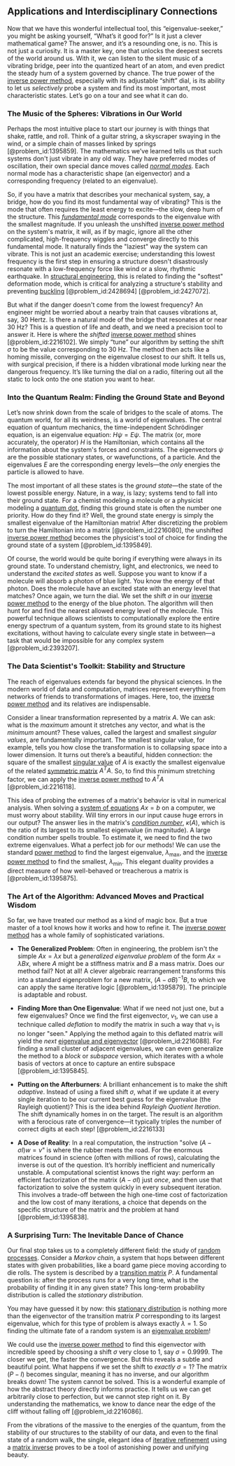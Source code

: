 ## Applications and Interdisciplinary Connections

Now that we have this wonderful intellectual tool, this “eigenvalue-seeker,” you might be asking yourself, “What’s it good for?” Is it just a clever mathematical game? The answer, and it’s a resounding one, is no. This is not just a curiosity. It is a master key, one that unlocks the deepest secrets of the world around us. With it, we can listen to the silent music of a vibrating bridge, peer into the quantized heart of an atom, and even predict the steady hum of a system governed by chance. The true power of the [inverse power method](@article_id:147691), especially with its adjustable “shift” dial, is its ability to let us *selectively* probe a system and find its most important, most characteristic states. Let’s go on a tour and see what it can do.

### The Music of the Spheres: Vibrations in Our World

Perhaps the most intuitive place to start our journey is with things that shake, rattle, and roll. Think of a guitar string, a skyscraper swaying in the wind, or a simple chain of masses linked by springs [@problem_id:1395859]. The mathematics we’ve learned tells us that such systems don't just vibrate in any old way. They have preferred modes of oscillation, their own special dance moves called *[normal modes](@article_id:139146)*. Each normal mode has a characteristic shape (an eigenvector) and a corresponding frequency (related to an eigenvalue).

So, if you have a matrix that describes your mechanical system, say, a bridge, how do you find its most fundamental way of vibrating? This is the mode that often requires the least energy to excite—the slow, deep hum of the structure. This *[fundamental mode](@article_id:164707)* corresponds to the eigenvalue with the smallest magnitude. If you unleash the unshifted [inverse power method](@article_id:147691) on the system's matrix, it will, as if by magic, ignore all the other complicated, high-frequency wiggles and converge directly to this fundamental mode. It naturally finds the "laziest" way the system can vibrate. This is not just an academic exercise; understanding this lowest frequency is the first step in ensuring a structure doesn't disastrously resonate with a low-frequency force like wind or a slow, rhythmic earthquake. In [structural engineering](@article_id:151779), this is related to finding the "softest" deformation mode, which is critical for analyzing a structure's stability and preventing [buckling](@article_id:162321) [@problem_id:2428694] [@problem_id:2427072].

But what if the danger doesn't come from the lowest frequency? An engineer might be worried about a nearby train that causes vibrations at, say, 30 Hertz. Is there a natural mode of the bridge that resonates at or near 30 Hz? This is a question of life and death, and we need a precision tool to answer it. Here is where the *shifted* [inverse power method](@article_id:147691) shines [@problem_id:2216102]. We simply “tune” our algorithm by setting the shift $\sigma$ to be the value corresponding to 30 Hz. The method then acts like a homing missile, converging on the eigenvalue closest to our shift. It tells us, with surgical precision, if there is a hidden vibrational mode lurking near the dangerous frequency. It’s like turning the dial on a radio, filtering out all the static to lock onto the one station you want to hear.

### Into the Quantum Realm: Finding the Ground State and Beyond

Let’s now shrink down from the scale of bridges to the scale of atoms. The quantum world, for all its weirdness, is a world of eigenvalues. The central equation of quantum mechanics, the time-independent Schrödinger equation, is an eigenvalue equation: $H\psi = E\psi$. The matrix (or, more accurately, the operator) $H$ is the Hamiltonian, which contains all the information about the system's forces and constraints. The eigenvectors $\psi$ are the possible stationary states, or wavefunctions, of a particle. And the eigenvalues $E$ are the corresponding energy levels—the *only* energies the particle is allowed to have.

The most important of all these states is the *ground state*—the state of the lowest possible energy. Nature, in a way, is lazy; systems tend to fall into their ground state. For a chemist modeling a molecule or a physicist modeling a [quantum dot](@article_id:137542), finding this ground state is often the number one priority. How do they find it? Well, the ground state energy is simply the smallest eigenvalue of the Hamiltonian matrix! After discretizing the problem to turn the Hamiltonian into a matrix [@problem_id:2216080], the unshifted [inverse power method](@article_id:147691) becomes the physicist's tool of choice for finding the ground state of a system [@problem_id:1395849].

Of course, the world would be quite boring if everything were always in its ground state. To understand chemistry, light, and electronics, we need to understand the *excited states* as well. Suppose you want to know if a molecule will absorb a photon of blue light. You know the energy of that photon. Does the molecule have an excited state with an energy level that matches? Once again, we turn the dial. We set the shift $\sigma$ in our [inverse power method](@article_id:147691) to the energy of the blue photon. The algorithm will then hunt for and find the nearest allowed energy level of the molecule. This powerful technique allows scientists to computationally explore the entire energy spectrum of a quantum system, from its ground state to its highest excitations, without having to calculate every single state in between—a task that would be impossible for any complex system [@problem_id:2393207].

### The Data Scientist's Toolkit: Stability and Structure

The reach of eigenvalues extends far beyond the physical sciences. In the modern world of data and computation, matrices represent everything from networks of friends to transformations of images. Here, too, the [inverse power method](@article_id:147691) and its relatives are indispensable.

Consider a linear transformation represented by a matrix $A$. We can ask: what is the *maximum* amount it stretches any vector, and what is the *minimum* amount? These values, called the largest and smallest *singular values*, are fundamentally important. The smallest singular value, for example, tells you how close the transformation is to collapsing space into a lower dimension. It turns out there’s a beautiful, hidden connection: the square of the smallest [singular value](@article_id:171166) of $A$ is exactly the smallest eigenvalue of the related [symmetric matrix](@article_id:142636) $A^T A$. So, to find this minimum stretching factor, we can apply the [inverse power method](@article_id:147691) to $A^T A$ [@problem_id:2216118].

This idea of probing the extremes of a matrix's behavior is vital in numerical analysis. When solving a [system of equations](@article_id:201334) $Ax=b$ on a computer, we must worry about stability. Will tiny errors in our input cause huge errors in our output? The answer lies in the matrix's *[condition number](@article_id:144656)*, $\kappa(A)$, which is the ratio of its largest to its smallest eigenvalue (in magnitude). A large condition number spells trouble. To estimate it, we need to find the two extreme eigenvalues. What a perfect job for our methods! We can use the standard [power method](@article_id:147527) to find the largest eigenvalue, $\lambda_{\max}$, and the [inverse power method](@article_id:147691) to find the smallest, $\lambda_{\min}$. This elegant duality provides a direct measure of how well-behaved or treacherous a matrix is [@problem_id:1395875].

### The Art of the Algorithm: Advanced Moves and Practical Wisdom

So far, we have treated our method as a kind of magic box. But a true master of a tool knows how it works and how to refine it. The [inverse power method](@article_id:147691) has a whole family of sophisticated variations.

- **The Generalized Problem**: Often in engineering, the problem isn't the simple $Ax = \lambda x$ but a *generalized eigenvalue problem* of the form $Ax = \lambda Bx$, where $A$ might be a stiffness matrix and $B$ a mass matrix. Does our method fail? Not at all! A clever algebraic rearrangement transforms this into a standard eigenproblem for a new matrix, $(A - \sigma B)^{-1}B$, to which we can apply the same iterative logic [@problem_id:1395879]. The principle is adaptable and robust.

- **Finding More than One Eigenvalue**: What if we need not just one, but a few eigenvalues? Once we find the first eigenvector, $v_1$, we can use a technique called *deflation* to modify the matrix in such a way that $v_1$ is no longer "seen." Applying the method again to this deflated matrix will yield the *next* [eigenvalue and eigenvector](@article_id:172871) [@problem_id:2216088]. For finding a small cluster of adjacent eigenvalues, we can even generalize the method to a *block* or *subspace* version, which iterates with a whole basis of vectors at once to capture an entire subspace [@problem_id:1395845].

- **Putting on the Afterburners**: A brilliant enhancement is to make the shift *adaptive*. Instead of using a fixed shift $\sigma$, what if we update it at every single iteration to be our current best guess for the eigenvalue (the Rayleigh quotient)? This is the idea behind *Rayleigh Quotient Iteration*. The shift dynamically homes in on the target. The result is an algorithm with a ferocious rate of convergence—it typically triples the number of correct digits at each step! [@problem_id:2216133]

- **A Dose of Reality**: In a real computation, the instruction "solve $(A - \sigma I)w = v$" is where the rubber meets the road. For the enormous matrices found in science (often with millions of rows), calculating the inverse is out of the question. It’s horribly inefficient and numerically unstable. A computational scientist knows the right way: perform an efficient factorization of the matrix $(A - \sigma I)$ just *once*, and then use that factorization to solve the system quickly in every subsequent iteration. This involves a trade-off between the high one-time cost of factorization and the low cost of many iterations, a choice that depends on the specific structure of the matrix and the problem at hand [@problem_id:1395838].

### A Surprising Turn: The Inevitable Dance of Chance

Our final stop takes us to a completely different field: the study of [random processes](@article_id:267993). Consider a *Markov chain*, a system that hops between different states with given probabilities, like a board game piece moving according to die rolls. The system is described by a [transition matrix](@article_id:145931) $P$. A fundamental question is: after the process runs for a very long time, what is the probability of finding it in any given state? This long-term probability distribution is called the *stationary distribution*.

You may have guessed it by now: this [stationary distribution](@article_id:142048) is nothing more than the eigenvector of the transition matrix $P$ corresponding to its largest eigenvalue, which for this type of problem is always exactly $\lambda=1$. So finding the ultimate fate of a random system is an [eigenvalue problem](@article_id:143404)!

We could use the [inverse power method](@article_id:147691) to find this eigenvector with incredible speed by choosing a shift $\sigma$ very close to 1, say $\sigma = 0.9999$. The closer we get, the faster the convergence. But this reveals a subtle and beautiful point. What happens if we set the shift to *exactly* $\sigma=1$? The matrix $(P - I)$ becomes singular, meaning it has no inverse, and our algorithm breaks down! The system cannot be solved. This is a wonderful example of how the abstract theory directly informs practice. It tells us we can get arbitrarily close to perfection, but we cannot step right on it. By understanding the mathematics, we know to dance near the edge of the cliff without falling off [@problem_id:2216086].

From the vibrations of the massive to the energies of the quantum, from the stability of our structures to the stability of our data, and even to the final state of a random walk, the single, elegant idea of [iterative refinement](@article_id:166538) using a [matrix inverse](@article_id:139886) proves to be a tool of astonishing power and unifying beauty.